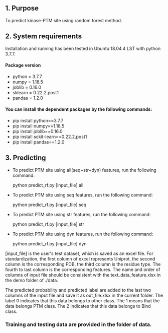 ## 1. Purpose

To predict kinase-PTM site using random forest method.

## 2. System requirements

Installation and running has been tested in Ubuntu 18.04.4 LST with python 3.7.7.

#### Package version

+ python = 3.7.7
+ numpy = 1.18.5
+ joblib = 0.16.0
+ sklearn = 0.22.2.post1
+ pandas = 1.2.0

#### You can install the dependent packages by the following commands:

+ pip install python==3.7.7
+ pip install numpy==1.18.5
+ pip install joblib==0.16.0
+ pip install sckit-learn==0.22.2.post1
+ pip install pandas==1.2.0

## 3. Predicting

+ To predict PTM site using all(seq+str+dyn) features, run the following command:

    python predict_rf.py [input_file] all

+ To predict PTM site using seq features, run the following command:

    python predict_rf.py  [input_file] seq

+ To predict PTM site using str features, run the following command:

    python predict_rf.py [input_file] str

+ To predict PTM site using dyn features, run the following command:

    python predict_rf.py  [input_file] dyn

[input_file] is the user's test dataset, which is saved as an excel file. For standardization, the first column of excel represents Uniprot, the second column is the corresponding PDB, the third column is the residue type. The fourth to last column is the corresponding features.  The name and order of columns of input file should be consistent with the text_data_feature.xlsx in the demo folder of ./data.

The predicted probability and predicted label are added to the last two columns of the input file and save it as out_file.xlsx  in the current folder. The label 0 indicates that this data belongs to other class. The 1 means that the data belongs PTM class. The 2 indicates that this data belongs to Bind class.

### Training and testing data are provided in the folder of data.

